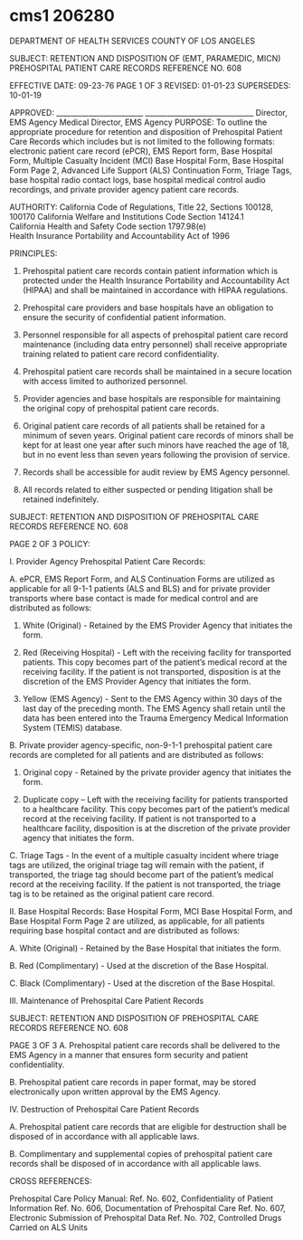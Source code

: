 # cms1 206280

DEPARTMENT OF HEALTH SERVICES 
COUNTY OF LOS ANGELES 
 
SUBJECT: RETENTION AND DISPOSITION OF (EMT, PARAMEDIC, MICN) 
PREHOSPITAL PATIENT CARE RECORDS REFERENCE NO. 608 
 
 
EFFECTIVE DATE: 09-23-76       PAGE 1 OF 3 
REVISED: 01-01-23 
SUPERSEDES: 10-01-19 
 
 
APPROVED: ________________________ ______________________________ 
Director, EMS Agency   Medical Director, EMS Agency 
PURPOSE: To outline the appropriate procedure for retention and disposition of Prehospital 
Patient Care Records which includes but is not limited to the following formats: 
electronic patient care record (ePCR), EMS Report form, Base Hospital Form, 
Multiple Casualty Incident (MCI) Base Hospital Form, Base Hospital Form Page 
2, Advanced Life Support (ALS) Continuation Form, Triage Tags, base hospital 
radio contact logs, base hospital medical control audio recordings, and private 
provider agency patient care records. 
 
AUTHORITY: California Code of Regulations, Title 22, Sections 100128, 100170 
  California Welfare and Institutions Code Section 14124.1  
 California Health and Safety Code section 1797.98(e)  
 Health Insurance Portability and Accountability Act of 1996  
 
PRINCIPLES: 
 
1. Prehospital patient care records contain patient information which is protected under the 
Health Insurance Portability and Accountability Act (HIPAA) and shall be maintained in 
accordance with HIPAA regulations. 
 
2. Prehospital care providers and base hospitals have an obligation to ensure the security 
of confidential patient information. 
 
3. Personnel responsible for all aspects of prehospital patient care record maintenance 
(including data entry personnel) shall receive appropriate training related to patient care 
record confidentiality. 
 
4. Prehospital patient care records shall be maintained in a secure location with access 
limited to authorized personnel. 
 
5. Provider agencies and base hospitals are responsible for maintaining the original copy of 
prehospital patient care records. 
 
6. Original patient care records of all patients shall be retained for a minimum of seven 
years. Original patient care records of minors shall be kept for at least one year after 
such minors have reached the age of 18, but in no event less than seven years following 
the provision of service. 
 
7. Records shall be accessible for audit review by EMS Agency personnel. 
 
8. All records related to either suspected or pending litigation shall be retained indefinitely. 
 
 
 

SUBJECT: RETENTION AND DISPOSITION OF 
PREHOSPITAL CARE RECORDS REFERENCE NO. 608 
 
PAGE 2 OF 3 
POLICY: 
 
I. Provider Agency Prehospital Patient Care Records:  
 
A. ePCR, EMS Report Form, and ALS Continuation Forms are utilized as applicable 
for all 9-1-1 patients (ALS and BLS) and for private provider transports where 
base contact is made for medical control and are distributed as follows: 
 
1. White (Original) - Retained by the EMS Provider Agency that initiates the 
form. 
 
2. Red (Receiving Hospital) - Left with the receiving facility for transported 
patients. This copy becomes part of the patient’s medical record at the 
receiving facility. If the patient is not transported, disposition is at the 
discretion of the EMS Provider Agency that initiates the form. 
 
3. Yellow (EMS Agency) - Sent to the EMS Agency within 30 days of the 
last day of the preceding month. The EMS Agency shall retain until the 
data has been entered into the Trauma Emergency Medical Information 
System (TEMIS) database. 
 
B. Private provider agency-specific, non-9-1-1 prehospital patient care records are 
completed for all patients and are distributed as follows: 
 
1. Original copy - Retained by the private provider agency that initiates the 
form. 
 
2. Duplicate copy – Left with the receiving facility for patients transported to 
a healthcare facility. This copy becomes part of the patient’s medical 
record at the receiving facility. If patient is not transported to a healthcare 
facility, disposition is at the discretion of the private provider agency that 
initiates the form. 
 
C. Triage Tags - In the event of a multiple casualty incident where triage tags are 
utilized, the original triage tag will remain with the patient, if transported, the 
triage tag should become part of the patient’s medical record at the receiving 
facility. If the patient is not transported, the triage tag is to be retained as the 
original patient care record. 
 
II. Base Hospital Records:  Base Hospital Form, MCI Base Hospital Form, and Base 
Hospital Form Page 2 are utilized, as applicable, for all patients requiring base hospital 
contact and are distributed as follows: 
 
A. White (Original) - Retained by the Base Hospital that initiates the form. 
 
B. Red (Complimentary) - Used at the discretion of the Base Hospital. 
 
C. Black (Complimentary) - Used at the discretion of the Base Hospital. 
 
III. Maintenance of Prehospital Care Patient Records 
 

SUBJECT: RETENTION AND DISPOSITION OF 
PREHOSPITAL CARE RECORDS REFERENCE NO. 608 
 
PAGE 3 OF 3 
A. Prehospital patient care records shall be delivered to the EMS Agency in a 
manner that ensures form security and patient confidentiality. 
 
B. Prehospital patient care records in paper format, may be stored electronically 
upon written approval by the EMS Agency. 
 
IV. Destruction of Prehospital Care Patient Records 
 
A. Prehospital patient care records that are eligible for destruction shall be disposed 
of in accordance with all applicable laws. 
 
B. Complimentary and supplemental copies of prehospital patient care records shall 
be disposed of in accordance with all applicable laws. 
 
 
CROSS REFERENCES: 
 
Prehospital Care Policy Manual: 
Ref. No. 602, Confidentiality of Patient Information 
Ref. No. 606, Documentation of Prehospital Care 
Ref. No. 607, Electronic Submission of Prehospital Data 
Ref. No. 702, Controlled Drugs Carried on ALS Units
